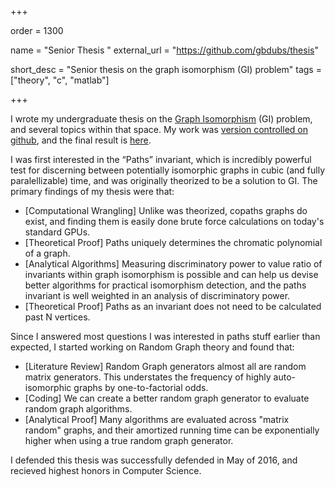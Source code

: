 +++

order = 1300

name = "Senior Thesis "
external_url = "https://github.com/gbdubs/thesis"

short_desc = "Senior thesis on the graph isomorphism (GI) problem"
tags = ["theory", "c", "matlab"]

+++

I wrote my undergraduate thesis on the [Graph Isomorphism](http://mathworld.wolfram.com/IsomorphicGraphs.html) (GI) problem, and several topics within that space. My work was [version controlled on github](https://github.com/gbdubs/thesis), and the final result is [here](https://github.com/gbdubs/thesis/blob/master/Documentation%20%2B%20Reports/THESIS/thesis.pdf). 

I was first interested in the “Paths” invariant, which is incredibly powerful test for discerning between potentially isomorphic graphs in cubic (and fully paralellizable) time, and was originally theorized to be a solution to GI. The primary findings of my thesis were that:

* [Computational Wrangling] Unlike was theorized, copaths graphs do exist, and finding them is easily done brute force calculations on today's standard GPUs.
* [Theoretical Proof] Paths uniquely determines the chromatic polynomial of a graph.
* [Analytical Algorithms] Measuring discriminatory power to value ratio of invariants within graph isomorphism is possible and can help us devise better algorithms for practical isomorphism detection, and the paths invariant is well weighted in an analysis of discriminatory power.
* [Theoretical Proof] Paths as an invariant does not need to be calculated past N vertices.

Since I answered most questions I was interested in  paths stuff earlier than expected, I started working on Random Graph theory and found that:

* [Literature Review] Random Graph generators almost all are random matrix generators. This understates the frequency of highly auto-isomorphic graphs by one-to-factorial odds.
* [Coding] We can create a better random graph generator to evaluate random graph algorithms.
* [Analytical Proof] Many algorithms are evaluated across "matrix random" graphs, and their amortized running time can be exponentially higher when using a true random graph generator.

I defended this thesis was successfully defended in May of 2016, and recieved highest honors in Computer Science.


